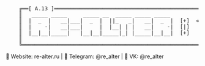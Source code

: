 <pre>
    ╔══[ A.13 ]═════════════════════════════════════════════════════════════════════════════════════[ X ]══╗
    ║   _____ _____     _____ __  _____ _____ _____                                                        ║
    ║  |  _  |   __|___|  _  |  ||_   _|   __|  _  |  [+]  «When you lose fun and start doing things only  ║
    ║  |    -|   __|___|     |  |__| | |   __|    -|  [|]                  for the payback, you're dead.»  ║
    ║  |__|__|_____|   |__|__|_____|_| |_____|__|__|  [+]                                    © Phrack #65  ║
    ║                                                                                                      ║
    ╚══════════════════════════════════════════════════════════════════════════════════════════════════════╝
</pre>

<!--
	# Life’s just a game and lucky you, you're playing it with me.
	# 💬 Website: re-alter.ru | 💬 Telegram: @re_alter | 💬 VK: @re_alter
-->
💬 Website: re-alter.ru | 💬 Telegram: @re_alter | 💬 VK: @re_alter
